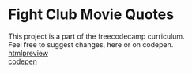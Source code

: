 # Fight Club Movie Quotes
This project is a part of the freecodecamp curriculum.<br>
Feel free to suggest changes, here or on codepen.<br>
[htmlpreview](http://htmlpreview.github.io/?https://github.com/sidgupta234/quotegenerator/blob/master/index.html)<br>
[codepen](http://codepen.io/sidgupta234/full/RPYWoj)
